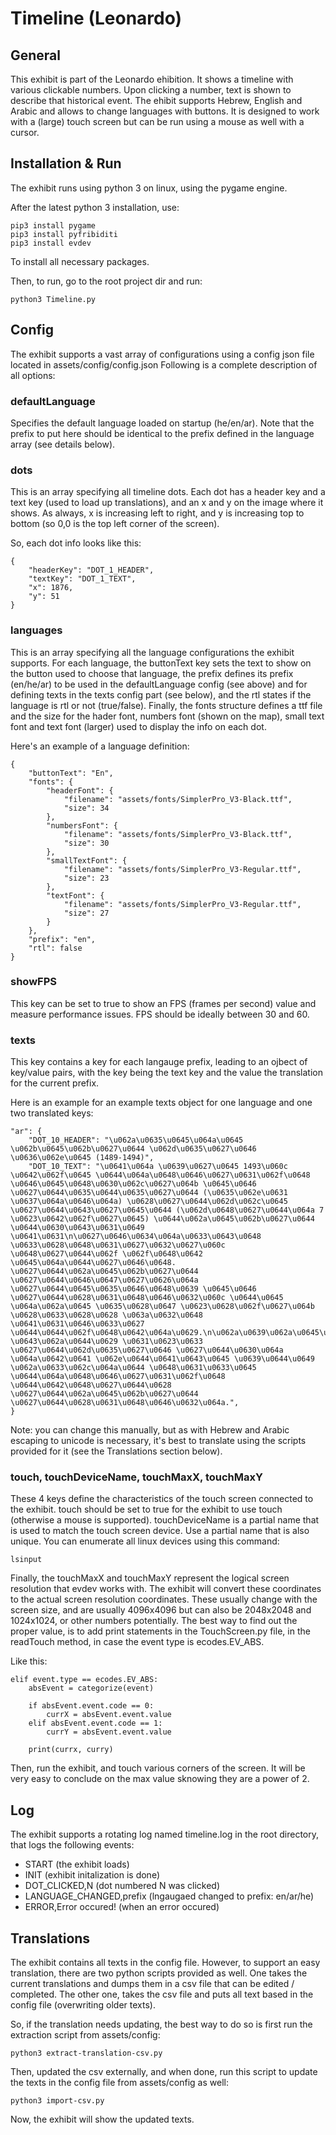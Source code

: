 # Timeline (Leonardo)

## General
This exhibit is part of the Leonardo ehibition.
It shows a timeline with various clickable numbers.
Upon clicking a number, text is shown to describe that historical event.
The ehibit supports Hebrew, English and Arabic and allows to change languages with buttons.
It is designed to work with a (large) touch screen but can be run using a mouse as well with a cursor.

## Installation & Run
The exhibit runs using python 3 on linux, using the pygame engine.

After the latest python 3 installation, use:

```
pip3 install pygame
pip3 install pyfribiditi
pip3 install evdev
```

To install all necessary packages.

Then, to run, go to the root project dir and run:

```
python3 Timeline.py
```

## Config
The exhibit supports a vast array of configurations using a config json file located in assets/config/config.json
Following is a complete description of all options:

### defaultLanguage

Specifies the default language loaded on startup (he/en/ar).
Note that the prefix to put here should be identical to the prefix defined in the language array (see details below).

### dots

This is an array specifying all timeline dots. Each dot has a header key and a text key (used to load up translations), and an x and y on the image where it shows.
As always, x is increasing left to right, and y is increasing top to bottom (so 0,0 is the top left corner of the screen).

So, each dot info looks like this:

```
{
    "headerKey": "DOT_1_HEADER",
    "textKey": "DOT_1_TEXT",
    "x": 1876,
    "y": 51
}
```

### languages

This is an array specifying all the language configurations the exhibit supports.
For each language, the buttonText key sets the text to show on the button used to choose that language, the prefix defines its prefix (en/he/ar) to be used in the defaultLanguage config (see above) and for defining texts in the texts config part (see below), and the rtl states if the language is rtl or not (true/false).
Finally, the fonts structure defines a ttf file and the size for the hader font, numbers font (shown on the map), small text font and text font (larger) used to display the info on each dot.

Here's an example of a language definition:

```
{
    "buttonText": "En",
    "fonts": {
        "headerFont": {
            "filename": "assets/fonts/SimplerPro_V3-Black.ttf",
            "size": 34
        },
        "numbersFont": {
            "filename": "assets/fonts/SimplerPro_V3-Black.ttf",
            "size": 30
        },
        "smallTextFont": {
            "filename": "assets/fonts/SimplerPro_V3-Regular.ttf",
            "size": 23
        },
        "textFont": {
            "filename": "assets/fonts/SimplerPro_V3-Regular.ttf",
            "size": 27
        }
    },
    "prefix": "en",
    "rtl": false
}
```

### showFPS

This key can be set to true to show an FPS (frames per second) value and measure performance issues. FPS should be ideally between 30 and 60.

### texts

This key contains a key for each langauge prefix, leading to an ojbect of key/value pairs, with the key being the text key and the value the translation for the current prefix.

Here is an example for an example texts object for one language and one two translated keys:

```
"ar": {
    "DOT_10_HEADER": "\u062a\u0635\u0645\u064a\u0645 \u062b\u0645\u062b\u0627\u0644 \u062d\u0635\u0627\u0646 \u0636\u062e\u0645 (1489-1494)",
    "DOT_10_TEXT": "\u0641\u064a \u0639\u0627\u0645 1493\u060c \u0642\u062f\u0645 \u0644\u064a\u0648\u0646\u0627\u0631\u062f\u0648 \u0646\u0645\u0648\u0630\u062c\u0627\u064b \u0645\u0646 \u0627\u0644\u0635\u0644\u0635\u0627\u0644 (\u0635\u062e\u0631 \u0637\u064a\u0646\u064a) \u0628\u0627\u0644\u062d\u062c\u0645 \u0627\u0644\u0643\u0627\u0645\u0644 (\u062d\u0648\u0627\u0644\u064a 7 \u0623\u0642\u062f\u0627\u0645) \u0644\u062a\u0645\u062b\u0627\u0644 \u0644\u0630\u0643\u0631\u0649 \u0641\u0631\n\u0627\u0646\u0634\u064a\u0633\u0643\u0648 \u0633\u0628\u0648\u0631\u0627\u0632\u0627\u060c \u0648\u0627\u0644\u062f \u062f\u0648\u0642 \u0645\u064a\u0644\u0627\u0646\u0648. \u0627\u0644\u062a\u0645\u062b\u0627\u0644 \u0627\u0644\u0646\u0647\u0627\u0626\u064a \u0627\u0644\u0645\u0635\u0646\u0648\u0639 \u0645\u0646 \u0627\u0644\u0628\u0631\u0648\u0646\u0632\u060c \u0644\u0645 \u064a\u062a\u0645 \u0635\u0628\u0647 \u0623\u0628\u062f\u0627\u064b \u0628\u0633\u0628\u0628 \u063a\u0632\u0648 \u0641\u0631\u0646\u0633\u0627 \u0644\u0644\u062f\u0648\u0642\u064a\u0629.\n\u062a\u0639\u062a\u0645\u062f \u0643\u062a\u0644\u0629 \u0631\u0623\u0633 \u0627\u0644\u062d\u0635\u0627\u0646 \u0627\u0644\u0630\u064a \u064a\u0642\u0641 \u062e\u0644\u0641\u0643\u0645 \u0639\u0644\u0649 \u062a\u0633\u062c\u064a\u0644 \u0648\u0631\u0633\u0645 \u0644\u064a\u0648\u0646\u0627\u0631\u062f\u0648 \u0644\u0642\u0648\u0627\u0644\u0628 \u0627\u0644\u062a\u0645\u062b\u0627\u0644 \u0627\u0644\u0628\u0631\u0648\u0646\u0632\u064a.",
}
```

Note: you can change this manually, but as with Hebrew and Arabic escaping to unicode is necessary, it's best to translate using the scripts provided for it (see the Translations section below).

### touch, touchDeviceName, touchMaxX, touchMaxY

These 4 keys define the characteristics of the touch screen connected to the exhibit.
touch should be set to true for the exhibit to use touch (otherwise a mouse is supported).
touchDeviceName is a partial name that is used to match the touch screen device. Use a partial name that is also unique.
You can enumerate all linux devices using this command:

```
lsinput
```

Finally, the touchMaxX and touchMaxY represent the logical screen resolution that evdev works with.
The exhibit will convert these coordinates to the actual screen resolution coordinates.
These usually change with the screen size, and are usually 4096x4096 but can also be 2048x2048 and 1024x1024, or other numbers potentially.
The best way to find out the proper value, is to add print statements in the TouchScreen.py file, in the readTouch method, in case the event type is ecodes.EV_ABS.

Like this:
```
elif event.type == ecodes.EV_ABS:
	absEvent = categorize(event)

	if absEvent.event.code == 0:
		currX = absEvent.event.value
	elif absEvent.event.code == 1:
		currY = absEvent.event.value

	print(currx, curry)
```

Then, run the exhibit, and touch various corners of the screen. It will be very easy to conclude on the max value sknowing they are a power of 2.

## Log
The exhibit supports a rotating log named timeline.log in the root directory, that logs the following events:
* START (the exhibit loads)
* INIT (exhibit initalization is done)
* DOT_CLICKED,N (dot numbered N was clicked)
* LANGUAGE_CHANGED,prefix (lngaugaed changed to prefix: en/ar/he)
* ERROR,Error occured! (when an error occured)


## Translations
The exhibit contains all texts in the config file.
However, to support an easy translation, there are two python scripts provided as well.
One takes the current translations and dumps them in a csv file that can be edited / completed.
The other one, takes the csv file and puts all text based in the config file (overwriting older texts).

So, if the translation needs updating, the best way to do so is first run the extraction script from assets/config:
```
python3 extract-translation-csv.py
```

Then, updated the csv externally, and when done, run this script to update the texts in the config file from assets/config as well:
```
python3 import-csv.py
```

Now, the exhibit will show the updated texts.
